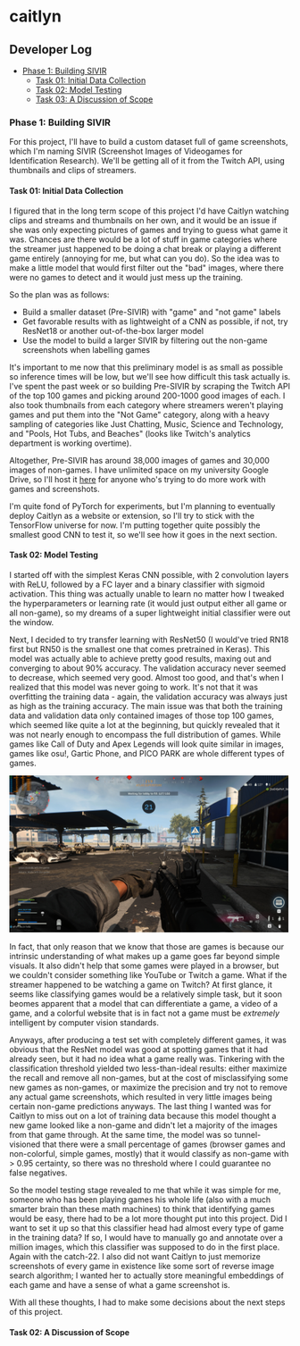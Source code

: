 # caitlyn

## Developer Log

- [Phase 1: Building SIVIR](#phase-1-building-sivir)
  - [Task 01: Initial Data Collection](#task-01-initial-data-collection)
  - [Task 02: Model Testing](#task-02-model-testing)
  - [Task 03: A Discussion of Scope](#task-03-a-discussion-of-scope)

### Phase 1: Building SIVIR

For this project, I'll have to build a custom dataset full of game screenshots, which I'm naming SIVIR (Screenshot Images of Videogames for Identification Research). We'll be getting all of it from the Twitch API, using thumbnails and clips of streamers. 

#### Task 01: Initial Data Collection

I figured that in the long term scope of this project I'd have Caitlyn watching clips and streams and thumbnails on her own, and it would be an issue if she was only expecting pictures of games and trying to guess what game it was. Chances are there would be a lot of stuff in game categories where the streamer just happened to be doing a chat break or playing a different game entirely (annoying for me, but what can you do). So the idea was to make a little model that would first filter out the "bad" images, where there were no games to detect and it would just mess up the training.

So the plan was as follows:
 - Build a smaller dataset (Pre-SIVIR) with "game" and "not game" labels
 - Get favorable results with as lightweight of a CNN as possible, if not, try ResNet18 or another out-of-the-box larger model
 - Use the model to build a larger SIVIR by filtering out the non-game screenshots when labelling games

It's important to me now that this preliminary model is as small as possible so inference times will be low, but we'll see how difficult this task actually is. I've spent the past week or so building Pre-SIVIR by scraping the Twitch API of the top 100 games and picking around 200-1000 good images of each. I also took thumbnails from each category where streamers weren't playing games and put them into the "Not Game" category, along with a heavy sampling of categories like Just Chatting, Music, Science and Technology, and "Pools, Hot Tubs, and Beaches" (looks like Twitch's analytics department is working overtime). 

Altogether, Pre-SIVIR has around 38,000 images of games and 30,000 images of non-games. I have unlimited space on my university Google Drive, so I'll host it [here](https://drive.google.com/file/d/1RuoT9T8Ghpq9PdsCunSOCDfVxE9NP_IF/view?usp=sharing) for anyone who's trying to do more work with games and screenshots.

I'm quite fond of PyTorch for experiments, but I'm planning to eventually deploy Caitlyn as a website or extension, so I'll try to stick with the TensorFlow universe for now. I'm putting together quite possibly the smallest good CNN to test it, so we'll see how it goes in the next section.

#### Task 02: Model Testing

I started off with the simplest Keras CNN possible, with 2 convolution layers with ReLU, followed by a FC layer and a binary classifier with sigmoid activation. This thing was actually unable to learn no matter how I tweaked the hyperparameters or learning rate (it would just output either all game or all non-game), so my dreams of a super lightweight initial classifier were out the window.

Next, I decided to try transfer learning with ResNet50 (I would've tried RN18 first but RN50 is the smallest one that comes pretrained in Keras). This model was actually able to achieve pretty good results, maxing out and converging to about 90% accuracy. The validation accuracy never seemed to decrease, which seemed very good. Almost too good, and that's when I realized that this model was never going to work. It's not that it was overfitting the training data - again, the validation accuracy was always just as high as the training accuracy. The main issue was that both the training data and validation data only contained images of those top 100 games, which seemed like quite a lot at the beginning, but quickly revealed that it was not nearly enough to encompass the full distribution of games. While games like Call of Duty and Apex Legends will look quite similar in images, games like osu!, Gartic Phone, and PICO PARK are whole different types of games. 

<img src="https://github.com/TokyoExpress/caitlyn/blob/main/pics/warzone.jpg" width=500></img>

In fact, that only reason that we know that those are games is because our intrinsic understanding of what makes up a game goes far beyond simple visuals. It also didn't help that some games were played in a browser, but we couldn't consider something like YouTube or Twitch a game. What if the streamer happened to be watching a game on Twitch? At first glance, it seems like classifying games would be a relatively simple task, but it soon beomes apparent that a model that can differentiate a game, a video of a game, and a colorful website that is in fact not a game must be <i>extremely</i> intelligent by computer vision standards.

Anyways, after producing a test set with completely different games, it was obvious that the ResNet model was good at spotting games that it had already seen, but it had no idea what a game really was. Tinkering with the classification threshold yielded two less-than-ideal results: either maximize the recall and remove all non-games, but at the cost of misclassifying some new games as non-games, or maximize the precision and try not to remove any actual game screenshots, which resulted in very little images being certain non-game predictions anyways. The last thing I wanted was for Caitlyn to miss out on a lot of training data because this model thought a new game looked like a non-game and didn't let a majority of the images from that game through. At the same time, the model was so tunnel-visioned that there were a small percentage of games (browser games and non-colorful, simple games, mostly) that it would classify as non-game with > 0.95 certainty, so there was no threshold where I could guarantee no false negatives.

So the model testing stage revealed to me that while it was simple for me, someone who has been playing games his whole life (also with a much smarter brain than these math machines) to think that identifying games would be easy, there had to be a lot more thought put into this project. Did I want to set it up so that this classifier head had almost every type of game in the training data? If so, I would have to manually go and annotate over a million images, which this classifier was supposed to do in the first place. Again with the catch-22. I also did not want Caitlyn to just memorize screenshots of every game in existence like some sort of reverse image search algorithm; I wanted her to actually store meaningful embeddings of each game and have a sense of what a game screenshot is.

With all these thoughts, I had to make some decisions about the next steps of this project.

#### Task 02: A Discussion of Scope
